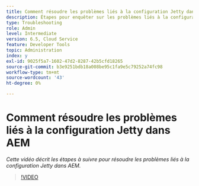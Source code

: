 ```yaml
---
title: Comment résoudre les problèmes liés à la configuration Jetty dans AEM
description: Étapes pour enquêter sur les problèmes liés à la configuration de l’appareil
type: Troubleshooting
role: Admin
level: Intermediate
version: 6.5, Cloud Service
feature: Developer Tools
topic: Administration
index: y
exl-id: 9025f5a7-1602-47d2-8287-42b5cfd18265
source-git-commit: b3e9251bdb18a008be95c1fa9e5c79252a74fc98
workflow-type: tm+mt
source-wordcount: '43'
ht-degree: 0%

---
```


# Comment résoudre les problèmes liés à la configuration Jetty dans AEM

*Cette vidéo décrit les étapes à suivre pour résoudre les problèmes liés à la configuration Jetty dans AEM.*

>[!VIDEO](https://video.tv.adobe.com/v/335470?quality=12&learn=on)
